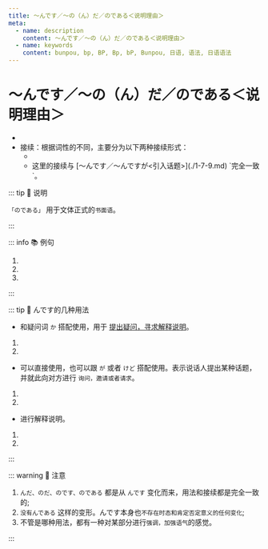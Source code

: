 ```yaml
---
title: ～んです／～の（ん）だ／のである＜说明理由＞
meta:
  - name: description
    content: ～んです／～の（ん）だ／のである＜说明理由＞
  - name: keywords
    content: bunpou, bp, BP, Bp, bP, Bunpou, 日语, 语法, 日语语法
---
```


# ～んです／～の（ん）だ／のである＜说明理由＞

* <grammer-content sentence="意义：用于解释、说明**前面提到的事情的原因、理由**。" />
* 接续：根据词性的不同，主要分为以下两种接续形式：
  * <grammer-content sentence="**动词** / **形容词连体形** + んです／の(ん)だ／のである" />
  * <grammer-content sentence="**名词** + な + んです／の(ん)だ／のである" />
    这里的接续与 [～んです／～んですが<引入话题>](./1-7-9.md) `完全一致`。

::: tip :bookmark: 说明

`「のである」` 用于文体正式的`书面语`。

:::

::: info :books: 例句

1. <grammer-content id='1-7-11-0' sentence="ああ、ここは[日本/にほん]でも[有名/ゆうめい]ですよ。[日本/にほん]のテレビ[番組/ばんぐみ]で[紹介/しょうかい]した**んです**。" trans="啊，这个地方在日本也挺有名的哦。日本的电视节目上有介绍过。" />
2. <grammer-content id='1-7-11-1' sentence="[明日/あした][僕/ぼく]は[行/い]かない。[授業/じゅぎょう]がある**んだ**。" trans="明天我去不了，有课。" />
3. <grammer-content id='1-7-11-2' sentence="[昨日/きのう][久/ひさ]しぶりに[会社/かいしゃ]を[休/やす]んだ。[風邪/かぜ]を[引/ひ]いた**のである**。" trans="昨天久违的跟公司请假了，我感冒了。" />

:::

::: tip :bookmark: んです的几种用法

* 和疑问词 `か` 搭配使用，用于 [提出疑问，寻求解释说明](./1-7-9.md)。

<div class="bunpou-block">

1. <grammer-content id='1-7-11-3' sentence="**(在听说朋友的宿舍不仅有wifi，还有空调之后：)** エアコンもある**んですか**。[羨/うらや]ましいですね。" trans="还有空调啊。一整个羡慕住了。" />
2. <grammer-content id='1-7-11-4' sentence="**(小李昨天没去学校，也没和老师说明情况：)** [昨日/きのう]、どうして[学校/がっこう]に[来/こ]なかった**んですか**。" trans="昨儿个咋没来学校啊？" />

</div>

* 可以直接使用，也可以跟 `が` 或者 `けど` 搭配使用。表示说话人提出某种话题，并就此向对方进行 `询问，邀请或者请求`。

<div class="bunpou-block">

1. <grammer-content id='1-7-11-5' sentence="お[菓子/かし]を[買/か]いに[行/い]く**んです**。[君/きみ]も[一緒/いっしょ]に[行/い]きませんか。" trans="我要去买点儿零食。你要不也一起吧？" />
2. <grammer-content id='1-7-11-6' sentence="[来年/らいねん]、[日本/にほんに][留学/りゅうがく]に[行/い]く**んですが**（んですけど）、どんな[準備/じゅんび]をしますか。" trans="明年就要去日本留学了。准备得咋样啦？" />

</div>

* 进行解释说明。

<div class="bunpou-block">

1. <grammer-content id='1-7-11-7' sentence="[明日/あした][会社/かいしゃ]に[行/い]きません。[日曜日/にちようび]な**んです**。" trans="明天不去公司，因为是周末。" />
2. <grammer-content id='1-7-11-8' sentence="[昨日/きのう][会社/かいしゃ]に[行/い]かなかった。[病気/びょうき]になった**んです**。" trans="昨儿个没去公司，因为我生病了。" />

</div>

:::

::: warning :rotating_light: 注意

1. `んだ、のだ、のです、のである` 都是从 `んです` 变化而来，用法和接续都是完全一致的;
2. `没有んである` 这样的变形。んです本身也`不存在时态和肯定否定意义的任何变化`;
3. 不管是哪种用法，都有一种对某部分进行`强调，加强语气`的感觉。

:::
